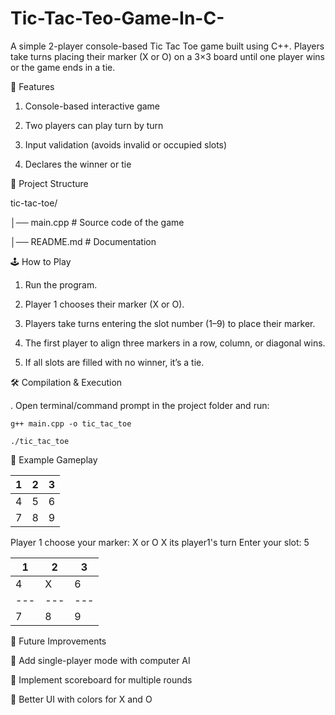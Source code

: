 # Tic-Tac-Teo-Game-In-C-
A simple 2-player console-based Tic Tac Toe game built using C++. Players take turns placing their marker (X or O) on a 3×3 board until one player wins or the game ends in a tie.


🚀 Features

1. Console-based interactive game

2. Two players can play turn by turn

3. Input validation (avoids invalid or occupied slots)

4. Declares the winner or tie

📂 Project Structure

tic-tac-toe/

│── main.cpp # Source code of the game

│── README.md # Documentation

🕹️ How to Play

1. Run the program.

2. Player 1 chooses their marker (X or O).

3. Players take turns entering the slot number (1–9) to place their marker.

4. The first player to align three markers in a row, column, or diagonal wins.

5. If all slots are filled with no winner, it’s a tie.

🛠️ Compilation & Execution

. Open terminal/command prompt in the project folder and run:

    g++ main.cpp -o tic_tac_toe

    ./tic_tac_toe

    
📸 Example Gameplay

 1 | 2 | 3
---|---|---
 4 | 5 | 6
 7 | 8 | 9

Player 1 choose your marker: X or O
X
its player1's turn Enter your slot: 5

 1 | 2 | 3
---|---|---
 4 | X | 6
---|---|---
 7 | 8 | 9



📌 Future Improvements

🤖 Add single-player mode with computer AI

📝 Implement scoreboard for multiple rounds

🎨 Better UI with colors for X and O
